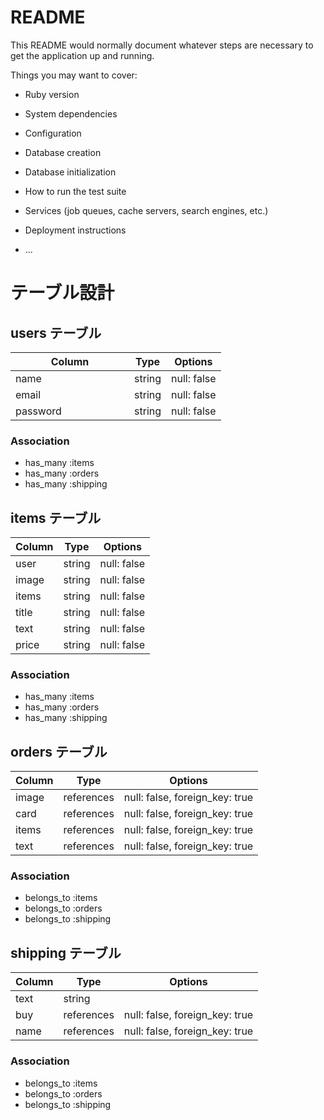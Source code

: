 # README

This README would normally document whatever steps are necessary to get the
application up and running.

Things you may want to cover:

* Ruby version

* System dependencies

* Configuration

* Database creation

* Database initialization

* How to run the test suite

* Services (job queues, cache servers, search engines, etc.)

* Deployment instructions

* ...

# テーブル設計

## users テーブル

| Column             | Type   | Options     |
| ------------------ | ------ | ----------- |
| name               | string | null: false |
| email              | string | null: false |
| password 　　　　　　| string | null: false |

### Association

- has_many :items
- has_many :orders
- has_many :shipping

## items テーブル

| Column | Type   | Options     |
| ------ | ------ | ----------- |
| user   | string | null: false |
| image  | string | null: false |
| items  | string | null: false |
| title  | string | null: false |
| text   | string | null: false |
| price  | string | null: false |


### Association

- has_many :items
- has_many :orders
- has_many :shipping

## orders テーブル

| Column | Type       | Options                        |
| ------ | ---------- | ------------------------------ |
| image  | references | null: false, foreign_key: true |
| card   | references | null: false, foreign_key: true |
| items  | references | null: false, foreign_key: true |
| text   | references | null: false, foreign_key: true |

### Association

- belongs_to :items
- belongs_to :orders
- belongs_to :shipping

## shipping テーブル

| Column  | Type       | Options                        |
| ------- | ---------- | ------------------------------ |
| text    | string     |                                |
| buy     | references | null: false, foreign_key: true |
| name    | references | null: false, foreign_key: true |

### Association

- belongs_to :items
- belongs_to :orders
- belongs_to :shipping